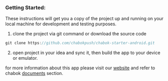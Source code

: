 ### Getting Started:
These instructions will get you a copy of the project up and running on your local machine for development and testing purposes.

1. clone the project via git command or download the source code

```javaScript
git clone https://github.com/chabokpush/chabok-starter-android.git
```


2. open project in your idea and sync it, then build the app to your device or emulator. 

for more information about this app please visit our [website](http://chabokpush.com) and refer to chabok [documents](http://doc.chabokpush.com) section.
